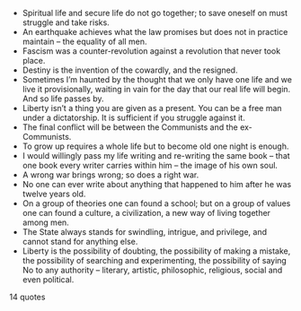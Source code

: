  - Spiritual life and secure life do not go together; to save oneself on must struggle and take risks.
 - An earthquake achieves what the law promises but does not in practice maintain – the equality of all men.
 - Fascism was a counter-revolution against a revolution that never took place.
 - Destiny is the invention of the cowardly, and the resigned.
 - Sometimes I’m haunted by the thought that we only have one life and we live it provisionally, waiting in vain for the day that our real life will begin. And so life passes by.
 - Liberty isn’t a thing you are given as a present. You can be a free man under a dictatorship. It is sufficient if you struggle against it.
 - The final conflict will be between the Communists and the ex-Communists.
 - To grow up requires a whole life but to become old one night is enough.
 - I would willingly pass my life writing and re-writing the same book – that one book every writer carries within him – the image of his own soul.
 - A wrong war brings wrong; so does a right war.
 - No one can ever write about anything that happened to him after he was twelve years old.
 - On a group of theories one can found a school; but on a group of values one can found a culture, a civilization, a new way of living together among men.
 - The State always stands for swindling, intrigue, and privilege, and cannot stand for anything else.
 - Liberty is the possibility of doubting, the possibility of making a mistake, the possibility of searching and experimenting, the possibility of saying No to any authority – literary, artistic, philosophic, religious, social and even political.

14 quotes
